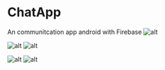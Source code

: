 # ChatApp
An communitcation app android with Firebase 
![alt](https://scontent.xx.fbcdn.net/v/t1.15752-9/310269496_794484878473185_720180602666379036_n.png?stp=dst-png_s720x720&_nc_cat=110&ccb=1-7&_nc_sid=aee45a&_nc_ohc=LiS9OlhLWZwAX_isn2K&_nc_ad=z-m&_nc_cid=0&_nc_ht=scontent.xx&oh=03_AdR86f7KmV5UUnf3Wwo4t8ZFYVyoMQkAiBeKkLr_UXGH9A&oe=6372C9C1)


![alt](https://scontent.xx.fbcdn.net/v/t1.15752-9/303540324_1641043453000088_4025612029098753534_n.png?stp=dst-png_p320x320&_nc_cat=108&ccb=17&_nc_sid=aee45a&_nc_aid=0&_nc_ohc=-3KYL_Wmym4AX8y6zRt&_nc_ad=z-m&_nc_cid=0&_nc_ht=scontent.xx&oh=03_AdSSdjjARIr1HYdMa1l1sCEUsE9p5K99qSbkW6XkHeFuzg&oe=63730B27) ![alt](https://scontent.xx.fbcdn.net/v/t1.15752-9/308255869_625236479302912_2972042647485746880_n.png?stp=dst-png_p320x320&_nc_cat=109&ccb=1-7&_nc_sid=aee45a&_nc_ohc=18OfYL1wY90AX9j54_L&_nc_ad=z-m&_nc_cid=0&_nc_ht=scontent.xx&oh=03_AdSX6KP4ehFs5xsuZw_gbcZReLXMUgyiInKbLmKYuYH08A&oe=6374EF5B)

![alt](https://scontent.xx.fbcdn.net/v/t1.15752-9/304901988_1116643335643098_197977035102653308_n.png?stp=dst-png_s720x720&_nc_cat=108&ccb=1-7&_nc_sid=aee45a&_nc_ohc=Jp1ntPkZPdgAX80Sq6e&_nc_ad=z-m&_nc_cid=0&_nc_ht=scontent.xx&oh=03_AdSVg7elBnRnHz1h-tXwxLrqFD_JuFkW_YeEmCCOn2Cl2g&oe=6375D71F) ![alt](https://scontent.xx.fbcdn.net/v/t1.15752-9/308987797_805382980511909_7766328051008243665_n.png?stp=dst-png_p320x320&_nc_cat=104&ccb=1-7&_nc_sid=aee45a&_nc_ohc=ajfe1ZNFw38AX-mNLpl&_nc_ad=z-m&_nc_cid=0&_nc_ht=scontent.xx&oh=03_AdRQTKRvywvliAqnr1zwmQIDAWIX0eCARZJV1YOa-uXbcg&oe=6373EBB4)
